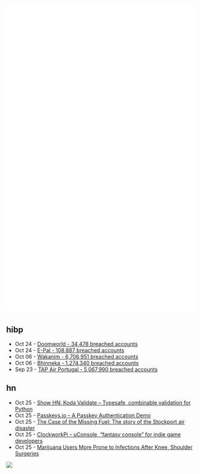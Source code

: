 ![Metrics](https://raw.githubusercontent.com/phixion/phixion/master/metrics.svg)

## hibp

<!--
for https://github.com/phixion/phixion/blob/main/.github/workflows/feeds.yml
-->
<!--START_SECTION:haveibeenpwnd-->
- Oct 24 - [Doomworld - 34,478 breached accounts](https://haveibeenpwned.com/PwnedWebsites#Doomworld)
- Oct 24 - [E-Pal - 108,887 breached accounts](https://haveibeenpwned.com/PwnedWebsites#EPal)
- Oct 06 - [Wakanim - 6,706,951 breached accounts](https://haveibeenpwned.com/PwnedWebsites#Wakanim)
- Oct 06 - [Bhinneka - 1,274,340 breached accounts](https://haveibeenpwned.com/PwnedWebsites#Bhinneka)
- Sep 23 - [TAP Air Portugal - 5,067,990 breached accounts](https://haveibeenpwned.com/PwnedWebsites#TAPAirPortugal)
<!--END_SECTION:haveibeenpwnd-->

## hn

<!--
for https://github.com/phixion/phixion/blob/main/.github/workflows/feeds.yml
-->
<!--START_SECTION:hn-->
- Oct 25 - [Show HN: Koda Validate – Typesafe, combinable validation for Python](https://github.com/keithasaurus/koda-validate)
- Oct 25 - [Passkeys.io – A Passkey Authentication Demo](https://www.passkeys.io/)
- Oct 25 - [The Case of the Missing Fuel: The story of the Stockport air disaster](https://admiralcloudberg.medium.com/the-case-of-the-missing-fuel-the-story-of-the-stockport-air-disaster-74685ae96cb3)
- Oct 25 - [ClockworkPi – uConsole, “fantasy console” for indie game developers](https://www.clockworkpi.com/)
- Oct 25 - [Marijuana Users More Prone to Infections After Knee, Shoulder Surgeries](https://consumer.healthday.com/marijuana-users-more-prone-to-infections-after-knee-shoulder-surgeries-2658453251.html)
<!--END_SECTION:hn-->

<!--
for https://yhype.me
-->
![](https://hit.yhype.me/github/profile?user_id=13013670)
